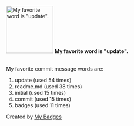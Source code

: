 <img src="https://my-badges.github.io/my-badges/favorite-word.png" alt="My favorite word is &quot;update&quot;." title="My favorite word is &quot;update&quot;." width="128">
<strong>My favorite word is &quot;update&quot;.</strong>
<br><br>

My favorite commit message words are:

1. update (used 54 times)
2. readme.md (used 38 times)
3. initial (used 15 times)
4. commit (used 15 times)
5. badges (used 11 times)


Created by <a href="https://github.com/my-badges/my-badges">My Badges</a>